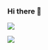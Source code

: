 ### Hi there 👋

![](https://github-readme-stats-ten-pi-28.vercel.app/api?username=yijiechoo16163&show_icons=true&include_all_commits=true)



![](https://github-readme-stats-ten-pi-28.vercel.app/api/top-langs/?username=yijiechoo16163)


<!--
**yijiechoo16163/yijiechoo16163** is a ✨ _special_ ✨ repository because its `README.md` (this file) appears on your GitHub profile.

Here are some ideas to get you started:

- 🔭 I’m currently working on ...
- 🌱 I’m currently learning ...
- 👯 I’m looking to collaborate on ...
- 🤔 I’m looking for help with ...
- 💬 Ask me about ...
- 📫 How to reach me: ...
- 😄 Pronouns: ...
- ⚡ Fun fact: ...
-->
